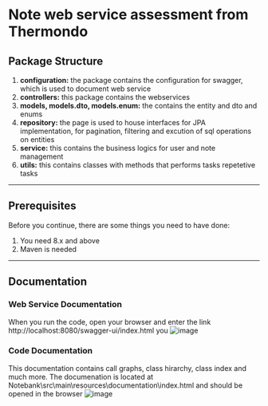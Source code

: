 # Note web service assessment from Thermondo

## Package Structure
1. **configuration:** the package contains the configuration for swagger, which is used to document web service
2. **controllers:** this package contains the webservices
3. **models, models.dto, models.enum:** the contains the entity and dto and enums
4. **repository:** the page is used to house interfaces for JPA implementation, for pagination, filtering and excution
of sql operations on entities
5. **service:** this contains the business logics for user and note management
6. **utils:** this contains classes with methods that performs tasks repetetive tasks

---

## Prerequisites
Before you continue, there are some things you need to have done:
1. You need 8.x and above
2. Maven is needed 

---

## Documentation
### Web Service Documentation
When you run the code, open your browser and enter the link http://localhost:8080/swagger-ui/index.html
you
![image](https://user-images.githubusercontent.com/12773434/160385674-525e842b-2c6c-4a69-81ff-e95532978fa9.png)

### Code Documentation
This documentation contains call graphs, class hirarchy, class index and much more.
The documenation is located at Notebank\src\main\resources\documentation\index.html and should be opened in the browser
![image](https://user-images.githubusercontent.com/12773434/160386317-bd6f3cd3-9175-43f8-b6e9-22e48958246a.png)

